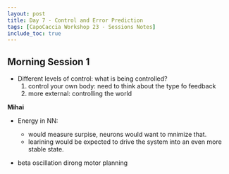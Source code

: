 ```yaml
---
layout: post
title: Day 7 - Control and Error Prediction
tags: [CapoCaccia Workshop 23 - Sessions Notes]
include_toc: true
---
```



## Morning Session 1

- Different levels of control: what is being controlled?
    1. control your own body: need to think about the type fo feedback
    2. more external: controlling the world



**Mihai**

- Energy in NN:
    - would measure surpise, neurons would want to mnimize that.
    - learining would be expected to drive the system into an even more stable state.

 



- beta oscillation dirong motor planning